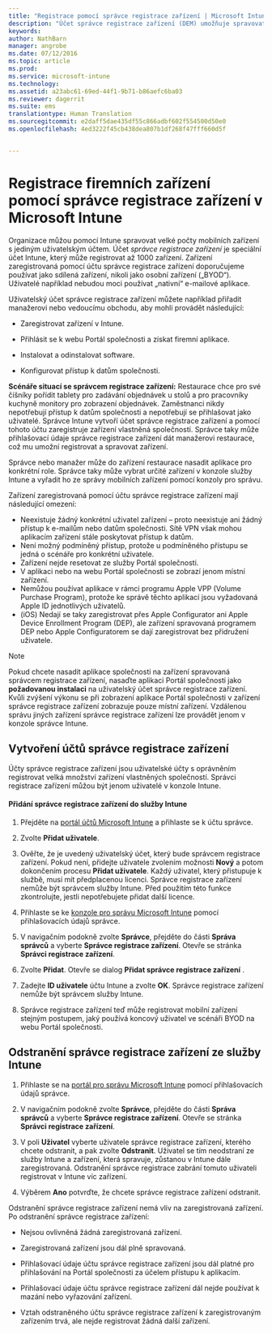 ```yaml
---
title: "Registrace pomocí správce registrace zařízení | Microsoft Intune"
description: "Účet správce registrace zařízení (DEM) umožňuje spravovat velké počty sdílených mobilních zařízení vlastněných společností z jediného uživatelského účtu."
keywords: 
author: NathBarn
manager: angrobe
ms.date: 07/12/2016
ms.topic: article
ms.prod: 
ms.service: microsoft-intune
ms.technology: 
ms.assetid: a23abc61-69ed-44f1-9b71-b86aefc6ba03
ms.reviewer: dagerrit
ms.suite: ems
translationtype: Human Translation
ms.sourcegitcommit: e2daff5dae435df55c866adbf602f554500d50e0
ms.openlocfilehash: 4ed3222f45cb438dea807b1df268f47fff660d5f


---
```



# Registrace firemních zařízení pomocí správce registrace zařízení v Microsoft Intune
Organizace můžou pomocí Intune spravovat velké počty mobilních zařízení s jediným uživatelským účtem. Účet *správce registrace zařízení* je speciální účet Intune, který může registrovat až 1000 zařízení. Zařízení zaregistrovaná pomocí účtu správce registrace zařízení doporučujeme používat jako sdílená zařízení, nikoli jako osobní zařízení („BYOD“). Uživatelé například nebudou moci používat „nativní“ e-mailové aplikace.

Uživatelský účet správce registrace zařízení můžete například přiřadit manažerovi nebo vedoucímu obchodu, aby mohli provádět následující:

-   Zaregistrovat zařízení v Intune.

-   Přihlásit se k webu Portál společnosti a získat firemní aplikace.

-   Instalovat a odinstalovat software.

-   Konfigurovat přístup k datům společnosti.


**Scénáře situací se správcem registrace zařízení:** Restaurace chce pro své číšníky pořídit tablety pro zadávání objednávek u stolů a pro pracovníky kuchyně monitory pro zobrazení objednávek. Zaměstnanci nikdy nepotřebují přístup k datům společnosti a nepotřebují se přihlašovat jako uživatelé. Správce Intune vytvoří účet správce registrace zařízení a pomocí tohoto účtu zaregistruje zařízení vlastněná společností. Správce taky může přihlašovací údaje správce registrace zařízení dát manažerovi restaurace, což mu umožní registrovat a spravovat zařízení.

Správce nebo manažer může do zařízení restaurace nasadit aplikace pro konkrétní role. Správce taky může vybrat určité zařízení v konzole služby Intune a vyřadit ho ze správy mobilních zařízení pomocí konzoly pro správu.

Zařízení zaregistrovaná pomocí účtu správce registrace zařízení mají následující omezení:
  - Neexistuje žádný konkrétní uživatel zařízení – proto neexistuje ani žádný přístup k e-mailům nebo datům společnosti. Sítě VPN však mohou aplikacím zařízení stále poskytovat přístup k datům.
  - Není možný podmíněný přístup, protože u podmíněného přístupu se jedná o scénáře pro konkrétní uživatele.
  - Zařízení nejde resetovat ze služby Portál společnosti.
  - V aplikaci nebo na webu Portál společnosti se zobrazí jenom místní zařízení.
  - Nemůžou používat aplikace v rámci programu Apple VPP (Volume Purchase Program), protože ke správě těchto aplikací jsou vyžadovaná Apple ID jednotlivých uživatelů.
  - (iOS) Nedají se taky zaregistrovat přes Apple Configurator ani Apple Device Enrollment Program (DEP), ale zařízení spravovaná programem DEP nebo Apple Configuratorem se dají zaregistrovat bez přidružení uživatele.

> [!NOTE]
> Pokud chcete nasadit aplikace společnosti na zařízení spravovaná správcem registrace zařízení, nasaďte aplikaci Portál společnosti jako **požadovanou instalaci** na uživatelský účet správce registrace zařízení.
> Kvůli zvýšení výkonu se při zobrazení aplikace Portál společnosti v zařízení správce registrace zařízení zobrazuje pouze místní zařízení. Vzdálenou správu jiných zařízení správce registrace zařízení lze provádět jenom v konzole správce Intune.

## Vytvoření účtů správce registrace zařízení
Účty správce registrace zařízení jsou uživatelské účty s oprávněním registrovat velká množství zařízení vlastněných společností. Správci registrace zařízení můžou být jenom uživatelé v konzole Intune.

#### Přidání správce registrace zařízení do služby Intune

1.  Přejděte na [portál účtů Microsoft Intune](http://go.microsoft.com/fwlink/?LinkId=698854) a přihlaste se k účtu správce.

2.  Zvolte **Přidat uživatele**.

3.  Ověřte, že je uvedený uživatelský účet, který bude správcem registrace zařízení. Pokud není, přidejte uživatele zvolením možnosti **Nový** a potom dokončením procesu **Přidat uživatele**. Každý uživatel, který přistupuje k službě, musí mít předplacenou licenci. Správce registrace zařízení nemůže být správcem služby Intune. Před použitím této funkce zkontrolujte, jestli nepotřebujete přidat další licence.

4.  Přihlaste se ke [konzole pro správu Microsoft Intune](http://manage.microsoft.com) pomocí přihlašovacích údajů správce.

5.  V navigačním podokně zvolte **Správce**, přejděte do části **Správa správců** a vyberte **Správce registrace zařízení**. Otevře se stránka **Správci registrace zařízení**.

6.  Zvolte **Přidat**. Otevře se dialog **Přidat správce registrace zařízení** .

7.  Zadejte **ID uživatele** účtu Intune a zvolte **OK**. Správce registrace zařízení nemůže být správcem služby Intune.

8.  Správce registrace zařízení teď může registrovat mobilní zařízení stejným postupem, jaký používá koncový uživatel ve scénáři BYOD na webu Portál společnosti.

## Odstranění správce registrace zařízení ze služby Intune

1.  Přihlaste se na [portál pro správu Microsoft Intune](http://manage.microsoft.com) pomocí přihlašovacích údajů správce.

2.  V navigačním podokně zvolte **Správce**, přejděte do části **Správa správců** a vyberte **Správce registrace zařízení**. Otevře se stránka **Správci registrace zařízení**.

3.  V poli **Uživatel** vyberte uživatele správce registrace zařízení, kterého chcete odstranit, a pak zvolte **Odstranit**. Uživatel se tím neodstraní ze služby Intune a zařízení, která spravuje, zůstanou v Intune dále zaregistrovaná. Odstranění správce registrace zabrání tomuto uživateli registrovat v Intune víc zařízení.

4.  Výběrem **Ano** potvrďte, že chcete správce registrace zařízení odstranit.

Odstranění správce registrace zařízení nemá vliv na zaregistrovaná zařízení. Po odstranění správce registrace zařízení:

-   Nejsou ovlivněná žádná zaregistrovaná zařízení.

-   Zaregistrovaná zařízení jsou dál plně spravovaná.

-   Přihlašovací údaje účtu správce registrace zařízení jsou dál platné pro přihlašování na Portál společnosti za účelem přístupu k aplikacím.

-   Přihlašovací údaje účtu správce registrace zařízení dál nejde používat k mazání nebo vyřazování zařízení.

-   Vztah odstraněného účtu správce registrace zařízení k zaregistrovaným zařízením trvá, ale nejde registrovat žádná další zařízení.



<!--HONumber=Sep16_HO2-->


